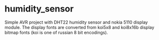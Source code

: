 humidity_sensor
===============

Simple AVR project with DHT22 humidity sensor and nokia 5110 display module.
The display fonts are converted from koi5x8 and koi8x16b display bitmap fonts (koi is one of russian 8 bit encodings).
